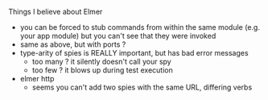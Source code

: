 Things I believe about Elmer

* you can be forced to stub commands from within the same module
  (e.g. your app module)
  but you can't see that they were invoked
* same as above, but with ports ?
* type-arity of spies is REALLY important, but has bad error messages
  - too many ? it silently doesn't call your spy
  - too few ? it blows up during test execution
* elmer http
  - seems you can't add two spies with the same URL, differing verbs
